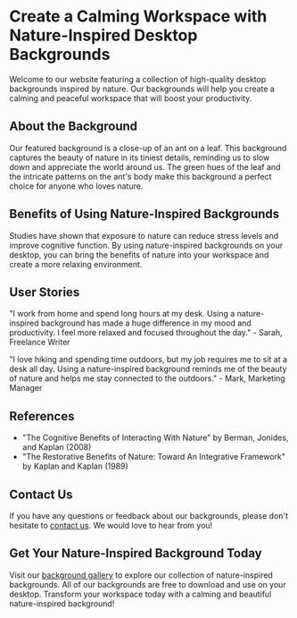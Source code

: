 <!--font:Raleway-->

# Create a Calming Workspace with Nature-Inspired Desktop Backgrounds

Welcome to our website featuring a collection of high-quality desktop backgrounds inspired by nature. Our backgrounds will help you create a calming and peaceful workspace that will boost your productivity.

## About the Background

Our featured background is a close-up of an ant on a leaf. This background captures the beauty of nature in its tiniest details, reminding us to slow down and appreciate the world around us. The green hues of the leaf and the intricate patterns on the ant's body make this background a perfect choice for anyone who loves nature.

## Benefits of Using Nature-Inspired Backgrounds

Studies have shown that exposure to nature can reduce stress levels and improve cognitive function. By using nature-inspired backgrounds on your desktop, you can bring the benefits of nature into your workspace and create a more relaxing environment.

## User Stories

"I work from home and spend long hours at my desk. Using a nature-inspired background has made a huge difference in my mood and productivity. I feel more relaxed and focused throughout the day." - Sarah, Freelance Writer

"I love hiking and spending time outdoors, but my job requires me to sit at a desk all day. Using a nature-inspired background reminds me of the beauty of nature and helps me stay connected to the outdoors." - Mark, Marketing Manager

## References

- "The Cognitive Benefits of Interacting With Nature" by Berman, Jonides, and Kaplan (2008)
- "The Restorative Benefits of Nature: Toward An Integrative Framework" by Kaplan and Kaplan (1989)

## Contact Us

If you have any questions or feedback about our backgrounds, please don't hesitate to [contact us](#contact). We would love to hear from you!

## Get Your Nature-Inspired Background Today

Visit our [background gallery](#gallery) to explore our collection of nature-inspired backgrounds. All of our backgrounds are free to download and use on your desktop. Transform your workspace today with a calming and beautiful nature-inspired background!

<!--

Write me content for website with wallpaper which alt text is:

"A close-up of an ant on a leaf"

The name/title of the page should not be 1:1 copy of the alt text but rather a real content of the website which is using this wallpaper.

- Use markdown format 
- Start with heading
- Heading should be short and concise
- The content should look like a real website 
- The website should not be about the wallpaper, wallpaper is just a related background
- Heading should be contain work "wallpaper" or "background"
- Include real sections like references, contact, user stories, etc. use things relevant to the page purpose.
- Feel free to use structure like headings, bullets, numbering, blockquotes, paragraphs, horizontal lines, etc.
- You can use formatting like bold or _italic_
- You can include UTF-8 emojis
- Links should be only #hash anchors (and you can refer to the document itself)
- Do not include images


---


# Nature-Inspired Desktop Wallpaper for a Calming Workspace

Welcome to our website featuring nature-inspired desktop wallpapers! Our collection of high-quality wallpapers will help you create a calming and peaceful workspace that will boost your productivity.

## About the Wallpaper

Our featured wallpaper is a close-up of an ant on a leaf. This wallpaper captures the beauty of nature in its tiniest details, reminding us to slow down and appreciate the world around us. The green hues of the leaf and the intricate patterns on the ant's body make this wallpaper a perfect choice for anyone who loves nature.

## Benefits of Using Nature-Inspired Wallpapers

Studies have shown that exposure to nature can reduce stress levels and improve cognitive function. By using nature-inspired wallpapers on your desktop, you can bring the benefits of nature into your workspace and create a more relaxing environment.

## User Stories

"I work from home and spend long hours at my desk. Using a nature-inspired wallpaper has made a huge difference in my mood and productivity. I feel more relaxed and focused throughout the day." - Sarah, Freelance Writer

"I love hiking and spending time outdoors, but my job requires me to sit at a desk all day. Using a nature-inspired wallpaper reminds me of the beauty of nature and helps me stay connected to the outdoors." - Mark, Marketing Manager

## References

- "The Cognitive Benefits of Interacting With Nature" by Berman, Jonides, and Kaplan (2008)
- "The Restorative Benefits of Nature: Toward An Integrative Framework" by Kaplan and Kaplan (1989)

## Contact Us

If you have any questions or feedback about our wallpapers, please don't hesitate to [contact us](#contact). We would love to hear from you!

## Get Your Nature-Inspired Wallpaper Today

Visit our [wallpaper gallery](#gallery) to explore our collection of nature-inspired wallpapers. All of our wallpapers are free to download and use on your desktop. Transform your workspace today with a calming and beautiful nature-inspired background!


---


Heading should not include word "wallpaper". The website should not be about the wallpaper itself, wallpaper is just a related background, rewrite whole content.


---


# Create a Calming Workspace with Nature-Inspired Desktop Backgrounds

Welcome to our website featuring a collection of high-quality desktop backgrounds inspired by nature. Our backgrounds will help you create a calming and peaceful workspace that will boost your productivity.

## About the Background

Our featured background is a close-up of an ant on a leaf. This background captures the beauty of nature in its tiniest details, reminding us to slow down and appreciate the world around us. The green hues of the leaf and the intricate patterns on the ant's body make this background a perfect choice for anyone who loves nature.

## Benefits of Using Nature-Inspired Backgrounds

Studies have shown that exposure to nature can reduce stress levels and improve cognitive function. By using nature-inspired backgrounds on your desktop, you can bring the benefits of nature into your workspace and create a more relaxing environment.

## User Stories

"I work from home and spend long hours at my desk. Using a nature-inspired background has made a huge difference in my mood and productivity. I feel more relaxed and focused throughout the day." - Sarah, Freelance Writer

"I love hiking and spending time outdoors, but my job requires me to sit at a desk all day. Using a nature-inspired background reminds me of the beauty of nature and helps me stay connected to the outdoors." - Mark, Marketing Manager

## References

- "The Cognitive Benefits of Interacting With Nature" by Berman, Jonides, and Kaplan (2008)
- "The Restorative Benefits of Nature: Toward An Integrative Framework" by Kaplan and Kaplan (1989)

## Contact Us

If you have any questions or feedback about our backgrounds, please don't hesitate to [contact us](#contact). We would love to hear from you!

## Get Your Nature-Inspired Background Today

Visit our [background gallery](#gallery) to explore our collection of nature-inspired backgrounds. All of our backgrounds are free to download and use on your desktop. Transform your workspace today with a calming and beautiful nature-inspired background!

-->
